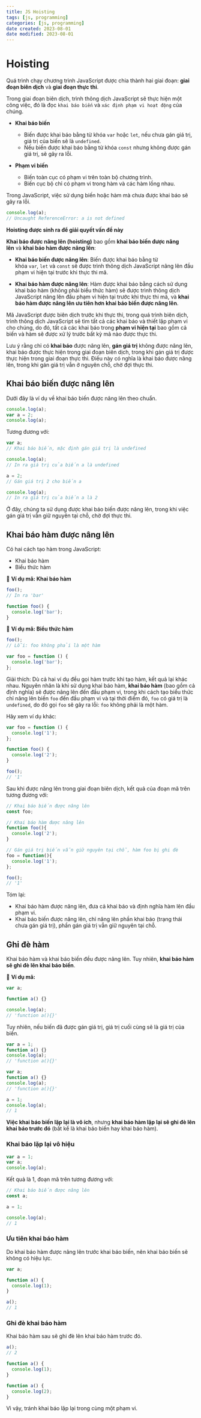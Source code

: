 ```yaml
---
title: JS Hoisting
tags: [js, programming]
categories: [js, programming]
date created: 2023-08-01
date modified: 2023-08-01
---
```


# Hoisting

Quá trình chạy chương trình JavaScript được chia thành hai giai đoạn: **giai đoạn biên dịch** và **giai đoạn thực thi**.

Trong giai đoạn biên dịch, trình thông dịch JavaScript sẽ thực hiện một công việc, đó là đọc `khai báo biến` và `xác định phạm vi hoạt động` của chúng.

- **Khai báo biến**
    
    - Biến được khai báo bằng từ khóa `var` hoặc `let`, nếu chưa gán giá trị, giá trị của biến sẽ là `undefined`.
    - Nếu biến được khai báo bằng từ khóa `const` nhưng không được gán giá trị, sẽ gây ra lỗi.
- **Phạm vi biến**
    
    - Biến toàn cục có phạm vi trên toàn bộ chương trình.
    - Biến cục bộ chỉ có phạm vi trong hàm và các hàm lồng nhau.

Trong JavaScript, việc sử dụng biến hoặc hàm mà chưa được khai báo sẽ gây ra lỗi.

```js
console.log(a);
// Uncaught ReferenceError: a is not defined
```

**Hoisting được sinh ra để giải quyết vấn đề này**

**Khai báo được nâng lên (hoisting)** bao gồm **khai báo biến được nâng lên** và **khai báo hàm được nâng lên**:

- **Khai báo biến được nâng lên**: Biến được khai báo bằng từ khóa `var`, `let` và `const` sẽ được trình thông dịch JavaScript nâng lên đầu phạm vi hiện tại trước khi thực thi mã.
    
- **Khai báo hàm được nâng lên**: Hàm được khai báo bằng cách sử dụng khai báo hàm (không phải biểu thức hàm) sẽ được trình thông dịch JavaScript nâng lên đầu phạm vi hiện tại trước khi thực thi mã, và **khai báo hàm được nâng lên ưu tiên hơn khai báo biến được nâng lên**.

Mã JavaScript được biên dịch trước khi thực thi, trong quá trình biên dịch, trình thông dịch JavaScript sẽ tìm tất cả các khai báo và thiết lập phạm vi cho chúng, do đó, tất cả các khai báo trong **phạm vi hiện tại** bao gồm cả biến và hàm sẽ được xử lý trước bất kỳ mã nào được thực thi.

Lưu ý rằng chỉ có **khai báo** được nâng lên, **gán giá trị** không được nâng lên, khai báo được thực hiện trong giai đoạn biên dịch, trong khi gán giá trị được thực hiện trong giai đoạn thực thi. Điều này có nghĩa là khai báo được nâng lên, trong khi gán giá trị vẫn ở nguyên chỗ, chờ đợi thực thi.

## Khai báo biến được nâng lên

Dưới đây là ví dụ về khai báo biến được nâng lên theo chuẩn.

```js
console.log(a);
var a = 2;
console.log(a);
```

Tương đương với:

```js
var a;
// Khai báo biến, mặc định gán giá trị là undefined

console.log(a);
// In ra giá trị của biến a là undefined

a = 2;
// Gán giá trị 2 cho biến a

console.log(a);
// In ra giá trị của biến a là 2
```

Ở đây, chúng ta sử dụng được khai báo biến được nâng lên, trong khi việc gán giá trị vẫn giữ nguyên tại chỗ, chờ đợi thực thi.

## Khai báo hàm được nâng lên

Có hai cách tạo hàm trong JavaScript:

- Khai báo hàm
- Biểu thức hàm

🌰 **Ví dụ mã: Khai báo hàm**

```js
foo();
// In ra 'bar'

function foo() {
  console.log('bar');
}
```

🌰 **Ví dụ mã: Biểu thức hàm**

```js
foo();
// Lỗi: foo không phải là một hàm

var foo = function () {
  console.log('bar');
};
```

Giải thích: Dù cả hai ví dụ đều gọi hàm trước khi tạo hàm, kết quả lại khác nhau. Nguyên nhân là khi sử dụng khai báo hàm, **khai báo hàm** (bao gồm cả định nghĩa) sẽ được nâng lên đến đầu phạm vi, trong khi cách tạo biểu thức chỉ nâng lên biến `foo` đến đầu phạm vi và tại thời điểm đó, `foo` có giá trị là `undefined`, do đó gọi `foo` sẽ gây ra lỗi: `foo` không phải là một hàm.

Hãy xem ví dụ khác:

```js
var foo = function () {
  console.log('1');
};

function foo() {
  console.log('2');
}

foo();
// '1'
```

Sau khi được nâng lên trong giai đoạn biên dịch, kết quả của đoạn mã trên tương đương với:

```js
// Khai báo biến được nâng lên
const foo;

// Khai báo hàm được nâng lên
function foo(){
  console.log('2');
}

// Gán giá trị biến vẫn giữ nguyên tại chỗ, hàm foo bị ghi đè
foo = function(){
  console.log('1');
};

foo();
// '1'
```

Tóm lại:

- Khai báo hàm được nâng lên, đưa cả khai báo và định nghĩa hàm lên đầu phạm vi.
- Khai báo biến được nâng lên, chỉ nâng lên phần khai báo (trạng thái chưa gán giá trị), phần gán giá trị vẫn giữ nguyên tại chỗ.

## Ghi đè hàm

Khai báo hàm và khai báo biến đều được nâng lên. Tuy nhiên, **khai báo hàm sẽ ghi đè lên khai báo biến**.

🌰 **Ví dụ mã:**

```js
var a;

function a() {}

console.log(a);
// 'function a(){}'
```

Tuy nhiên, nếu biến đã được gán giá trị, giá trị cuối cùng sẽ là giá trị của biến.

```js
var a = 1;
function a() {}
console.log(a);
// 'function a(){}'

var a;
function a() {}
console.log(a);
// 'function a(){}'

a = 1;
console.log(a);
// 1
```

**Việc khai báo biến lặp lại là vô ích**, nhưng **khai báo hàm lặp lại sẽ ghi đè lên khai báo trước đó** (bất kể là khai báo biến hay khai báo hàm).

### Khai báo lặp lại vô hiệu

```js
var a = 1;
var a;
console.log(a);
```

Kết quả là 1, đoạn mã trên tương đương với:

```js
// Khai báo biến được nâng lên
const a;

a = 1;

console.log(a);
// 1
```

### Ưu tiên khai báo hàm

Do khai báo hàm được nâng lên trước khai báo biến, nên khai báo biến sẽ không có hiệu lực.

```js
var a;

function a() {
  console.log(1);
}

a();
// 1
```

### Ghi đè khai báo hàm

Khai báo hàm sau sẽ ghi đè lên khai báo hàm trước đó.

```js
a();
// 2

function a() {
  console.log(1);
}

function a() {
  console.log(2);
}
```

Vì vậy, tránh khai báo lặp lại trong cùng một phạm vi.
